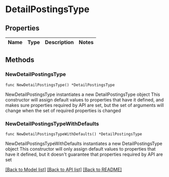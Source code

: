 # DetailPostingsType

## Properties

Name | Type | Description | Notes
------------ | ------------- | ------------- | -------------

## Methods

### NewDetailPostingsType

`func NewDetailPostingsType() *DetailPostingsType`

NewDetailPostingsType instantiates a new DetailPostingsType object
This constructor will assign default values to properties that have it defined,
and makes sure properties required by API are set, but the set of arguments
will change when the set of required properties is changed

### NewDetailPostingsTypeWithDefaults

`func NewDetailPostingsTypeWithDefaults() *DetailPostingsType`

NewDetailPostingsTypeWithDefaults instantiates a new DetailPostingsType object
This constructor will only assign default values to properties that have it defined,
but it doesn't guarantee that properties required by API are set


[[Back to Model list]](../README.md#documentation-for-models) [[Back to API list]](../README.md#documentation-for-api-endpoints) [[Back to README]](../README.md)


